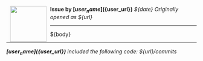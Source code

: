 <a href="${user_url}"><img src="${user_avatar}" align="left" width="96" height="96" hspace="10"></img></a> **Issue by [${user_name}](${user_url})**
_${date}_
_Originally opened as ${url}_

----

${body}

----

_**[${user_name}](${user_url})** included the following code: ${url}/commits_
